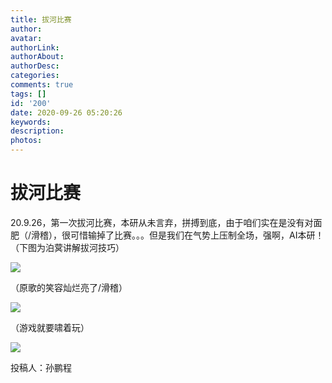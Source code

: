 ```yaml
---
title: 拔河比赛
author: 
avatar: 
authorLink: 
authorAbout: 
authorDesc: 
categories: 
comments: true
tags: []
id: '200'
date: 2020-09-26 05:20:26
keywords:
description:
photos:
---
```


# 拔河比赛

20.9.26，第一次拔河比赛，本研从未言弃，拼搏到底，由于咱们实在是没有对面肥（/滑稽），很可惜输掉了比赛。。。但是我们在气势上压制全场，强啊，AI本研！ （下图为泊蓂讲解拔河技巧）

![](https://www.aiupc.xyz/wp-content/uploads/2020/10/5c755dfcffa89ff2-300x225.jpg)

（原歌的笑容灿烂亮了/滑稽）

![](https://www.aiupc.xyz/wp-content/uploads/2020/10/拔河-300x225.jpg)

（游戏就要啸着玩）

![](https://www.aiupc.xyz/wp-content/uploads/2020/10/ee16c273305744f-300x201.jpg)

投稿人：孙鹏程